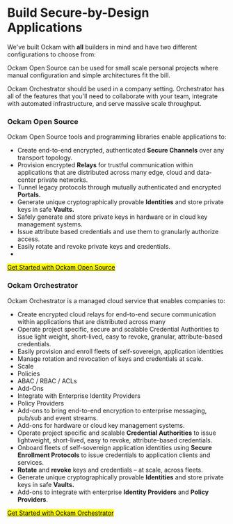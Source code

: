 # Build Secure-by-Design Applications

We've built Ockam with **all** builders in mind and have two different configurations to choose from:

Ockam Open Source can be used for small scale personal projects where manual configuration and simple architectures fit the bill.

Ockam Orchestrator should be used in a company setting. Orchestrator has all of the features that you'll need to collaborate with your team, integrate with automated infrastructure, and serve massive scale throughput.



### Ockam Open Source

Ockam Open Source tools and programming libraries enable applications to:

* Create end-to-end encrypted, authenticated **Secure Channels** over any transport topology.
* Provision encrypted **Relays** for trustful communication within applications that are distributed across many edge, cloud and data-center private networks.
* Tunnel legacy protocols through mutually authenticated and encrypted **Portals.**
* Generate unique cryptographically provable **Identities** and store private keys in safe **Vaults.**
* Safely generate and store private keys in hardware or in cloud key management systems.
* Issue attribute based credentials and use them to granularly authorize access.
* Easily rotate and revoke private keys and credentials.
*

<mark style="background-color:yellow;"></mark>[<mark style="background-color:yellow;">Get Started with Ockam Open Source</mark>](get-started/)<mark style="background-color:yellow;"></mark>

### Ockam Orchestrator

Ockam Orchestrator is a managed cloud service that enables companies to:

* Create encrypted cloud relays for end-to-end secure communication within applications that are distributed across many&#x20;
* Operate project specific, secure and scalable Credential Authorities to issue light weight, short-lived, easy to revoke, granular, attribute-based credentials.
* Easily provision and enroll fleets of self-sovereign, application identities&#x20;
* Manage rotation and revocation of keys and credentials at scale.&#x20;
* Scale
* Policies
* ABAC / RBAC / ACLs
* Add-Ons
* Integrate with Enterprise Identity Providers
* Policy Providers
* Add-ons to bring end-to-end encryption to enterprise messaging, pub/sub and event streams.
* Add-ons for hardware or cloud key management systems.
* Operate project specific and scalable **Credential Authorities** to issue lightweight, short-lived, easy to revoke, attribute-based credentials.
* Onboard fleets of self-sovereign application identities using **Secure Enrollment Protocols** to issue credentials to application clients and services.
* **Rotate** and **revoke** keys and credentials – at scale, across fleets.
* Generate unique cryptographically provable **Identities** and store private keys in safe **Vaults.**
* Add-ons to integrate with enterprise **Identity Providers** and **Policy Providers**.

[<mark style="background-color:yellow;">Get Started with Ockam Orchestrator</mark>](orchestrator/get-started.md)<mark style="background-color:yellow;"></mark>
